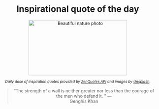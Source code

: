 
<div align="center">

# Inspirational quote of the day

<img src="./data/photo.jpeg" alt="Beautiful nature photo" width="320" height="180">

<sub><i>Daily dose of inspiration quotes provided by [ZenQuotes API](https://zenquotes.io/) and images by [Unsplash](https://unsplash.com/).</i></sub>


<blockquote>&ldquo;The strength of a wall is neither greater nor less than the courage of the men who defend it. &rdquo; &mdash; <footer>Genghis Khan</footer></blockquote>

</div>

